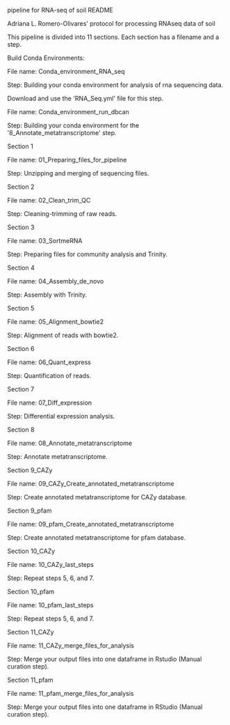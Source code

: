 pipeline for RNA-seq of soil README

Adriana L. Romero-Olivares' protocol for processing RNAseq data of soil

This pipeline is divided into 11 sections. Each section has a filename and a step.


Build Conda Environments:

File name: Conda_environment_RNA_seq

Step: Building your conda environment for analysis of rna sequencing data.

Download and use the 'RNA_Seq.yml' file for this step. 

File name: Conda_environment_run_dbcan

Step: Building your conda environment for the '8_Annotate_metatranscriptome' step.

Section 1

File name: 01_Preparing_files_for_pipeline

Step: Unzipping and merging of sequencing files.

Section 2

File name: 02_Clean_trim_QC

Step: Cleaning-trimming of raw reads.

Section 3

File name: 03_SortmeRNA

Step: Preparing files for community analysis and Trinity.

Section 4

File name: 04_Assembly_de_novo

Step: Assembly with Trinity.

Section 5

File name: 05_Alignment_bowtie2

Step: Alignment of reads with bowtie2.

Section 6

File name: 06_Quant_express

Step: Quantification of reads.

Section 7

File  name: 07_Diff_expression

Step: Differential expression analysis.

Section 8

File name: 08_Annotate_metatranscriptome

Step: Annotate metatranscriptome.

Section 9_CAZy

File name: 09_CAZy_Create_annotated_metatranscriptome

Step: Create annotated metatranscriptome for CAZy database.

Section 9_pfam

File name: 09_pfam_Create_annotated_metatranscriptome

Step: Create annotated metatranscriptome for pfam database.

Section 10_CAZy

File name: 10_CAZy_last_steps

Step: Repeat steps 5, 6, and 7.

Section 10_pfam

File name: 10_pfam_last_steps

Step: Repeat steps 5, 6, and 7. 

Section 11_CAZy

File name: 11_CAZy_merge_files_for_analysis

Step: Merge your output files into one dataframe in Rstudio (Manual curation step).

Section 11_pfam

File name: 11_pfam_merge_files_for_analysis

Step: Merge your output files into one dataframe in RStudio (Manual curation step).